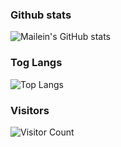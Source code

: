 ### Github stats
![Mailein's GitHub stats](https://github-readme-stats.vercel.app/api?username=mailein&count_private=true&show_icons=true)

### Tog Langs
![Top Langs](https://github-readme-stats.vercel.app/api/top-langs/?username=mailein&layout=compact)

### Visitors
![Visitor Count](https://profile-counter.glitch.me/mailein/count.svg)

